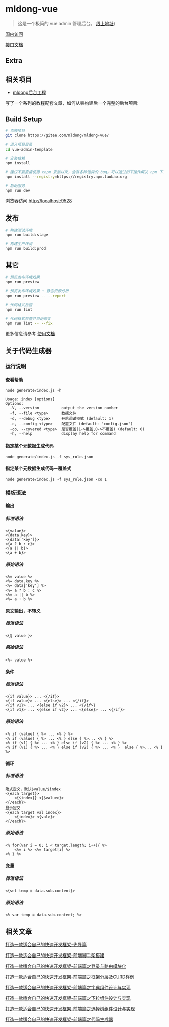 # mldong-vue

> 这是一个极简的 vue admin 管理后台。
[线上地址](http://vueadmin.mldong.com))

[国内访问](http://vueadmin.mldong.com)

[接口文档](http://api.mldong.com/doc.html)

## Extra

## 相关项目

- [mldong后台工程](https://gitee.com/mldong/mldong)



写了一个系列的教程配套文章，如何从零构建后一个完整的后台项目:



## Build Setup

```bash
# 克隆项目
git clone https://gitee.com/mldong/mldong-vue/

# 进入项目目录
cd vue-admin-template

# 安装依赖
npm install

# 建议不要直接使用 cnpm 安装以来，会有各种诡异的 bug。可以通过如下操作解决 npm 下载速度慢的问题
npm install --registry=https://registry.npm.taobao.org

# 启动服务
npm run dev
```

浏览器访问 [http://localhost:9528](http://localhost:9528)

## 发布

```bash
# 构建测试环境
npm run build:stage

# 构建生产环境
npm run build:prod
```

## 其它

```bash
# 预览发布环境效果
npm run preview

# 预览发布环境效果 + 静态资源分析
npm run preview -- --report

# 代码格式检查
npm run lint

# 代码格式检查并自动修复
npm run lint -- --fix
```

更多信息请参考 [使用文档](https://gitee.com/mldong/mldong-vue/)

## 关于代码生成器

### 运行说明

#### 查看帮助

``` shell
node generate/index.js -h
```

```
Usage: index [options]
Options:
  -V, --version          output the version number
  -f, --file <type>      数据文件
  -d, --debug <type>     开启调试模式 (default: 1)
  -c, --config <type>    配置文件 (default: "config.json")
  -co, --covered <type>  是否覆盖(1->覆盖,0->不覆盖) (default: 0)
  -h, --help             display help for command
```

#### 指定某个元数据生成代码

``` shell
node generate/index.js -f sys_role.json
```

#### 指定某个元数据生成代码－覆盖式

``` shell
node generate/index.js -f sys_role.json -co 1
```

### 模板语法

#### 输出

##### 标准语法

```
<{value}>
<{data.key}>
<{data['key']}>
<{a ? b : c}>
<{a || b}>
<{a + b}>
```

##### 原始语法

``` 
<%= value %>
<%= data.key %>
<%= data['key'] %>
<%= a ? b : c %>
<%= a || b %>
<%= a + b %>
```

#### 原文输出，不转义

##### 标准语法

``` 
<{@ value }>
```

##### 原始语法

``` 
<%- value %>
```

#### 条件

##### 标准语法

``` 
<{if value}> ... <{/if}>
<{if value}> ... <{else}> ... <{/if}>
<{if v1}> ... <{else if v2}> ... <{/if>}
<{if v1}> ... <{else if v2}> ... <{else}> ... <{/if}>
```

##### 原始语法

```
<% if (value) { %> ... <% } %>
<% if (value) { %> ... <% } else { %>... <% } %>
<% if (v1) { %> ... <% } else if (v2) { %> ... <% } %>
<% if (v1) { %> ... <% } else if (v2) { %> ... <% }  else { %>... <% } %>
```

#### 循环

##### 标准语法

```
隐式定义，默认$value/$index
<{each target}>
    <{$index}} <{$value>}>
<{/each}>
显示定义
<{each target val index}>
    <{index}> <{val>}>
<{/each}>
```

##### 原始语法

```
<% for(var i = 0; i < target.length; i++){ %>
    <%= i %> <%= target[i] %>
<% } %>
```

#### 变量

##### 标准语法

```
<{set temp = data.sub.content}>
```

##### 原始语法

``` 
<% var temp = data.sub.content; %>
```

## 相关文章

 [打造一款适合自己的快速开发框架-先导篇](https://juejin.im/post/5eca0304518825432978055c) 

 [打造一款适合自己的快速开发框架-前端脚手架搭建](https://juejin.im/post/5eca049be51d457848684e16) 

[打造一款适合自己的快速开发框架-前端篇之登录与路由模块化](https://juejin.im/post/5eeb877bf265da02be0ce628)

[打造一款适合自己的快速开发框架-前端篇之框架分层及CURD样例](https://juejin.im/post/5eed4f81f265da02c94e1346) 

[打造一款适合自己的快速开发框架-前端篇之字典组件设计与实现](https://juejin.im/post/5ef2233ce51d45741e436c11) 

[打造一款适合自己的快速开发框架-前端篇之下拉组件设计与实现](https://juejin.im/post/5ef43301f265da22cb481369) 

[打造一款适合自己的快速开发框架-前端篇之选择树组件设计与实现](https://juejin.im/post/5ef563185188252e9a1fe26a) 

 [打造一款适合自己的快速开发框架-前端篇之代码生成器](https://juejin.im/post/5ef6a6b16fb9a07e693a5eae) 